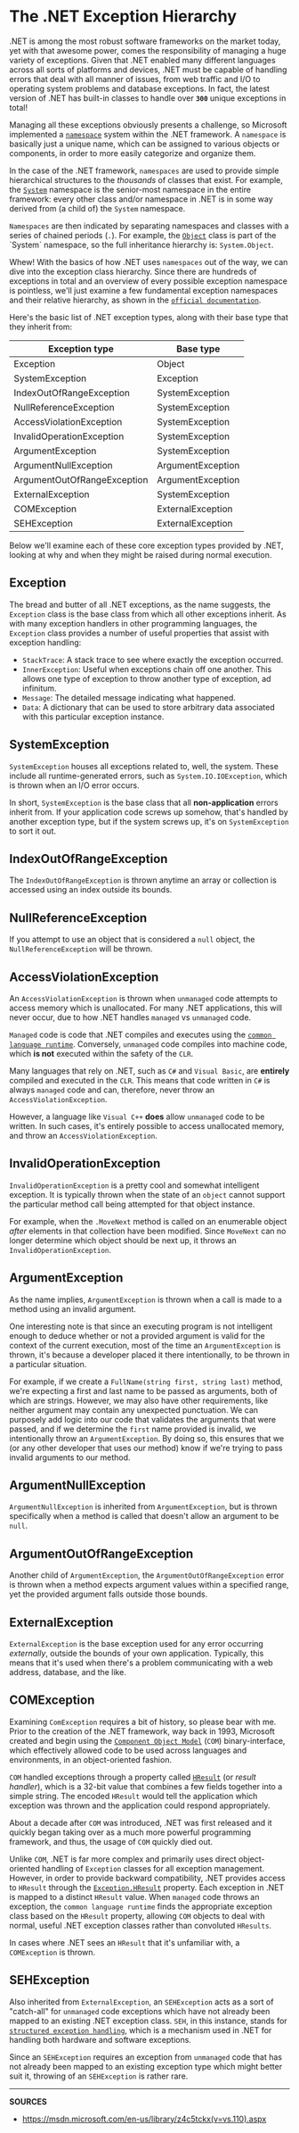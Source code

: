 # The .NET Exception Hierarchy

.NET is among the most robust software frameworks on the market today, yet with that awesome power, comes the responsibility of managing a huge variety of exceptions.  Given that .NET enabled many different languages across all sorts of platforms and devices, .NET must be capable of handling errors that deal with all manner of issues, from web traffic and I/O to operating system problems and database exceptions.  In fact, the latest version of .NET has built-in classes to handle over **`300`** unique exceptions in total!

Managing all these exceptions obviously presents a challenge, so Microsoft implemented a [`namespace`](https://en.wikipedia.org/wiki/Namespace) system within the .NET framework.  A `namespace` is basically just a unique name, which can be assigned to various objects or components, in order to more easily categorize and organize them.

In the case of the .NET framework, `namespaces` are used to provide simple hierarchical structures to the _thousands_ of classes that exist.  For example, the [`System`](https://msdn.microsoft.com/en-us/library/system(v=vs.110).aspx) namespace is the senior-most namespace in the entire framework: every other class and/or namespace in .NET is in some way derived from (a child of) the `System` namespace.

`Namespaces` are then indicated by separating namespaces and classes with a series of chained periods (`.`).  For example, the [`Object`](https://msdn.microsoft.com/en-us/library/system.object(v=vs.110).aspx) class is part of the `System` namespace, so the full inheritance hierarchy is: `System.Object`.

Whew!  With the basics of how .NET uses `namespaces` out of the way, we can dive into the exception class hierarchy.  Since there are hundreds of exceptions in total and an overview of every possible exception namespace is pointless, we'll just examine a few fundamental exception namespaces and their relative hierarchy, as shown in the [`official documentation`](https://msdn.microsoft.com/en-us/library/z4c5tckx(v=vs.110).aspx).

Here's the basic list of .NET exception types, along with their base type that they inherit from:

Exception type | Base type
---------------|----------
Exception | Object
SystemException | Exception
IndexOutOfRangeException | SystemException
NullReferenceException | SystemException
AccessViolationException | SystemException
InvalidOperationException | SystemException
ArgumentException | SystemException
ArgumentNullException | ArgumentException
ArgumentOutOfRangeException | ArgumentException
ExternalException | SystemException
COMException | ExternalException
SEHException | ExternalException

Below we'll examine each of these core exception types provided by .NET, looking at why and when they might be raised during normal execution.

## Exception

The bread and butter of all .NET exceptions, as the name suggests, the `Exception` class is the base class from which all other exceptions inherit.  As with many exception handlers in other programming languages, the `Exception` class provides a number of useful properties that assist with exception handling:

- `StackTrace`: A stack trace to see where exactly the exception occurred.
- `InnerException`: Useful when exceptions chain off one another.  This allows one type of exception to throw another type of exception, ad infinitum.
- `Message`: The detailed message indicating what happened.
- `Data`: A dictionary that can be used to store arbitrary data associated with this particular exception instance.

## SystemException

`SystemException` houses all exceptions related to, well, the system.  These include all runtime-generated errors, such as `System.IO.IOException`, which is thrown when an I/O error occurs.

In short, `SystemException` is the base class that all **non-application** errors inherit from.  If your application code screws up somehow, that's handled by another exception type, but if the system screws up, it's on `SystemException` to sort it out.

## IndexOutOfRangeException

The `IndexOutOfRangeException` is thrown anytime an array or collection is accessed using an index outside its bounds.  

## NullReferenceException

If you attempt to use an object that is considered a `null` object, the `NullReferenceException` will be thrown.

## AccessViolationException

An `AccessViolationException` is thrown when `unmanaged` code attempts to access memory which is unallocated.  For many .NET applications, this will never occur, due to how .NET handles `managed` vs `unmanaged` code.

`Managed` code is code that .NET compiles and executes using the [`common language runtime`](https://msdn.microsoft.com/en-us/library/8bs2ecf4(v=vs.110).aspx).  Conversely, `unmanaged` code compiles into machine code, which **is not** executed within the safety of the `CLR`.

Many languages that rely on .NET, such as `C#` and `Visual Basic`, are **entirely** compiled and executed in the `CLR`.  This means that code written in `C#` is always `managed` code and can, therefore, never throw an `AccessViolationException`.

However, a language like `Visual C++` **does** allow `unmanaged` code to be written.  In such cases, it's entirely possible to access unallocated memory, and throw an `AccessViolationException`.

## InvalidOperationException

`InvalidOperationException` is a pretty cool and somewhat intelligent exception.  It is typically thrown when the state of an `object` cannot support the particular method call being attempted for that object instance.

For example, when the `.MoveNext` method is called on an enumerable object _after_ elements in that collection have been modified.  Since `MoveNext` can no longer determine which object should be next up, it throws an `InvalidOperationException`.

## ArgumentException

As the name implies, `ArgumentException` is thrown when a call is made to a method using an invalid argument.

One interesting note is that since an executing program is not intelligent enough to deduce whether or not a provided argument is valid for the context of the current execution, most of the time an `ArgumentException` is thrown, it's because a developer placed it there intentionally, to be thrown in a particular situation.

For example, if we create a `FullName(string first, string last)` method, we're expecting a first and last name to be passed as arguments, both of which are strings.  However, we may also have other requirements, like neither argument may contain any unexpected punctuation.  We can purposely add logic into our code that validates the arguments that were passed, and if we determine the `first` name provided is invalid, we intentionally throw an `ArgumentException`.  By doing so, this ensures that we (or any other developer that uses our method) know if we're trying to pass invalid arguments to our method.

## ArgumentNullException

`ArgumentNullException` is inherited from `ArgumentException`, but is thrown specifically when a method is called that doesn't allow an argument to be `null`.

## ArgumentOutOfRangeException

Another child of `ArgumentException`, the `ArgumentOutOfRangeException` error is thrown when a method expects argument values within a specified range, yet the provided argument falls outside those bounds. 

## ExternalException

`ExternalException` is the base exception used for any error occurring _externally_, outside the bounds of your own application.  Typically, this means that it's used when there's a problem communicating with a web address, database, and the like.  

## COMException

Examining `ComException` requires a bit of history, so please bear with me.  Prior to the creation of the .NET framework, way back in 1993, Microsoft created and begin using the [`Component Object Model`](https://msdn.microsoft.com/en-us/library/windows/desktop/ms680573(v=vs.85).aspx) (`COM`) binary-interface, which effectively allowed code to be used across languages and environments, in an object-oriented fashion.

`COM` handled exceptions through a property called [`HResult`](https://msdn.microsoft.com/en-us/library/windows/desktop/ms679692(v=vs.85).aspx) (or _result handler_), which is a 32-bit value that combines a few fields together into a simple string.  The encoded `HResult` would tell the application which exception was thrown and the application could respond appropriately.

About a decade after `COM` was introduced, .NET was first released and it quickly began taking over as a much more powerful programming framework, and thus, the usage of `COM` quickly died out.

Unlike `COM`, .NET is far more complex and primarily uses direct object-oriented handling of `Exception` classes for all exception management.  However, in order to provide backward compatibility, .NET provides access to `HResult` through the [`Exception.HResult`](https://msdn.microsoft.com/en-us/library/system.exception.hresult(v=vs.110).aspx) property.  Each exception in .NET is mapped to a distinct `HResult` value.  When `managed` code throws an exception, the `common language runtime` finds the appropriate exception class based on the `HResult` property, allowing `COM` objects to deal with normal, useful .NET exception classes rather than convoluted `HResults`.

In cases where .NET sees an `HResult` that it's unfamiliar with, a `COMException` is thrown.

## SEHException

Also inherited from `ExternalException`, an `SEHException` acts as a sort of "catch-all" for `unmanaged` code exceptions which have not already been mapped to an existing .NET exception class.  `SEH`, in this instance, stands for [`structured exception handling`](https://msdn.microsoft.com/en-us/library/windows/desktop/ms680657(v=vs.85).aspx), which is a mechanism used in .NET for handling both hardware and software exceptions.

Since an `SEHException` requires an exception from `unmanaged` code that has not already been mapped to an existing exception type which might better suit it, throwing of an `SEHException` is rather rare.  

---

__SOURCES__

- https://msdn.microsoft.com/en-us/library/z4c5tckx(v=vs.110).aspx